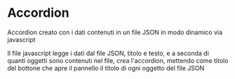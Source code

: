 # Accordion
Accordion creato con i dati contenuti in un file JSON in modo dinamico via javascript

Il file javascript legge i dati dal file JSON, titolo e testo, e a seconda di quanti oggetti sono contenuti nel file, 
crea l'accordion, mettendo come titolo del bottone che apre il pannello il titolo di ogni oggetto del file JSON

